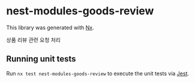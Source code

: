 # nest-modules-goods-review

This library was generated with [Nx](https://nx.dev).

상품 리뷰 관련 요청 처리

## Running unit tests

Run `nx test nest-modules-goods-review` to execute the unit tests via [Jest](https://jestjs.io).
